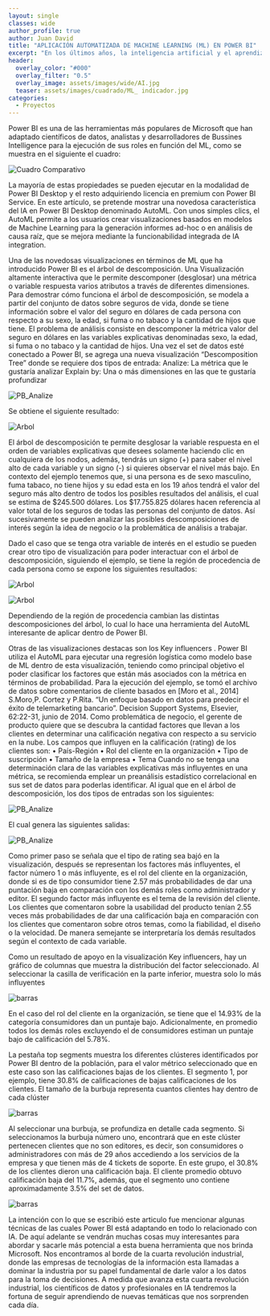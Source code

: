 ```yaml
---
layout: single
classes: wide
author_profile: true
author: Juan David
title: "APLICACIÓN AUTOMATIZADA DE MACHINE LEARNING (ML) EN POWER BI"
excerpt: "En los últimos años, la inteligencia artificial y el aprendizaje automático han visto un aumento sin procedentes en popularidad en todas las industrias y áreas de la investigación científica. Las empresas están buscando formas de integrar estas nuevas tecnologías en sus operaciones."
header:
  overlay_color: "#000"
  overlay_filter: "0.5"
  overlay_image: assets/images/wide/AI.jpg
  teaser: assets/images/cuadrado/ML_ indicador.jpg
categories:
  - Proyectos
---
```


Power BI es una de las herramientas más populares de Microsoft que han adaptado científicos de datos, analistas y desarrolladores de Bussines Intelligence para la ejecución de sus roles en función del ML, como se muestra en el siguiente el cuadro: 

![Cuadro Comparativo](/assets/images/post/ML_en_PowerBI/cuadro_comparativo.png)

La mayoría de estas propiedades se pueden ejecutar en la modalidad de Power BI Desktop y el resto adquiriendo licencia en premium con Power BI Service.
En este artículo, se pretende mostrar una novedosa característica del IA en Power BI Desktop denominado AutoML. Con unos simples clics, el AutoML permite a los usuarios crear visualizaciones basados en modelos de Machine Learning para la generación informes ad-hoc o en análisis de causa raíz, que se mejora mediante la funcionabilidad integrada de IA integration. 	

Una de las novedosas visualizaciones en términos de ML que ha introducido Power BI es el árbol de descomposición. Una Visualización altamente interactiva que le permite descomponer (desglosar) una métrica o variable respuesta varios atributos a través de diferentes dimensiones.
Para demostrar cómo funciona el árbol de descomposición, se modela a partir del conjunto de datos sobre seguros de vida, donde se tiene información sobre el valor del seguro en dólares de cada persona con respecto a su sexo, la edad, si fuma o no tabaco y la cantidad de hijos que tiene.
El problema de análisis consiste en descomponer la métrica valor del seguro en dólares en las variables explicativas denominadas sexo, la edad, si fuma o no tabaco y la cantidad de hijos.
Una vez el set de datos esté conectado a Power BI, se agrega una nueva visualización “Descomposition Tree” donde se requiere dos tipos de entrada:
Analize: La métrica que le gustaría analizar
Explain by: Una o más dimensiones en las que te gustaría profundizar

![PB_Analize](/assets/images/post/ML_en_PowerBI/PB_Analize.png)

Se obtiene el siguiente resultado:

![Arbol](/assets/images/post/ML_en_PowerBI/arbol_1.png)

El árbol de descomposición te permite desglosar la variable respuesta en el orden de variables explicativas que desees solamente haciendo clic en cualquiera de los nodos, además, tendrás un signo (+) para saber el nivel alto de cada variable y un signo (-) si quieres observar el nivel más bajo. En contexto del ejemplo tenemos que, si una persona es de sexo masculino, fuma tabaco, no tiene hijos y su edad esta en los 19 años tendrá el valor del seguro más alto dentro de todos los posibles resultados del análisis, el cual se estima de $245.500 dólares. Los $17.755.825 dólares hacen referencia al valor total de los seguros de todas las personas del conjunto de datos. 
Así sucesivamente se pueden analizar las posibles descomposiciones de interés según la idea de negocio o la problemática de análisis a trabajar.

Dado el caso que se tenga otra variable de interés en el estudio se pueden crear otro tipo de visualización para poder interactuar con el árbol de descomposición, siguiendo el ejemplo, se tiene la región de procedencia de cada persona como se expone los siguientes resultados:

![Arbol](/assets/images/post/ML_en_PowerBI/arbol_2.png)

![Arbol](/assets/images/post/ML_en_PowerBI/arbol_2.png)

Dependiendo de la región de procedencia cambian las distintas descomposiciones del árbol, lo cual lo hace una herramienta del AutoML interesante de aplicar dentro de Power BI.

Otras de las visualizaciones destacas son los Key influencers . Power BI utiliza el AutoML para ejecutar una regresión logística como modelo base de ML dentro de esta visualización, teniendo como principal objetivo el poder clasificar los factores que están más asociados con la métrica en términos de probabilidad.
Para la ejecución del ejemplo, se tomó el archivo de datos sobre comentarios de cliente basados en [Moro et al., 2014] S.Moro,P. Cortez y P.Rita. “Un enfoque basado en datos para predecir el éxito de telemarketing bancario”. Decision Support Systems, Elsevier, 62:22-31, junio de 2014.
Como problemática de negocio, el gerente de producto quiere que se descubra la cantidad factores que llevan a los clientes en determinar una calificación negativa con respecto a su servicio en la nube.
Los campos que influyen en la calificación (rating) de los clientes son:
•	País-Región 
•	Rol del cliente en la organización
•	Tipo de suscripción 
•	Tamaño de la empresa 
•	Tema
Cuando no se tenga una determinación clara de las variables explicativas más influyentes en una métrica, se recomienda emplear un preanálisis estadístico correlacional en sus set de datos para poderlas identificar. 
Al igual que en el árbol de descomposición, los dos tipos de entradas son los siguientes:

![PB_Analize](/assets/images/post/ML_en_PowerBI/PB_Analize_2.png)

El cual genera las siguientes salidas:

![PB_Analize](/assets/images/post/ML_en_PowerBI/top_segments1.jpg)

Como primer paso se señala que el tipo de rating sea bajó en la visualización, después se representan los factores más influyentes, el factor número 1 o más influyente, es el rol del cliente en la organización, donde si es de tipo consumidor tiene 2.57 más probabilidades de dar una puntación baja en comparación con los demás roles como administrador y editor.
El segundo factor más influyente es el tema de la revisión del cliente. Los clientes que comentaron sobre la usabilidad del producto tenían 2.55 veces más probabilidades de dar una calificación baja en comparación con los clientes que comentaron sobre otros temas, como la fiabilidad, el diseño o la velocidad. De manera semejante  se interpretaría los demás resultados según el contexto de cada variable.

Como un resultado de apoyo en la visualización Key influencers, hay un gráfico de columnas que muestra la distribución del factor seleccionado. Al seleccionar la casilla de verificación en la parte inferior, muestra solo lo más influyentes

![barras](/assets/images/post/ML_en_PowerBI/Barras.png)

En el caso del rol del cliente en la organización, se tiene que el 14.93% de la categoría consumidores dan un puntaje bajo. Adicionalmente, en promedio todos los demás roles excluyendo el de consumidores estiman un puntaje bajo de calificación del 5.78%.

La pestaña top segments muestra los diferentes clústeres identificados por Power BI dentro de la población, para el valor métrico seleccionado que en este caso son las calificaciones bajas de los clientes.
El segmento 1, por ejemplo, tiene 30.8% de calificaciones de bajas calificaciones de los clientes. El tamaño de la burbuja representa cuantos clientes hay dentro de cada clúster

![barras](/assets/images/post/ML_en_PowerBI/top_segments1.jpg)

Al seleccionar una burbuja, se profundiza en detalle cada segmento. Si seleccionamos la burbuja número uno, encontrará que en este clúster pertenecen clientes que no son editores, es decir, son consumidores o administradores con más de 29 años accediendo a los servicios de la empresa y que tienen más de 4 tickets de soporte.
En este grupo, el 30.8% de los clientes dieron una calificación baja. El cliente promedio obtuvo calificación baja del 11.7%, además, que el segmento uno contiene aproximadamente 3.5% del set de datos.

![barras](/assets/images/post/ML_en_PowerBI/top_segments2.jpg)

La intención con lo que se escribió este articulo fue mencionar algunas técnicas de las cuales Power BI está adaptando en todo lo relacionado con IA. De aquí adelante se vendrán muchas cosas muy interesantes para abordar y sacarle más potencial a esta buena herramienta que nos brinda Microsoft.
Nos encontramos al borde de la cuarta revolución industrial, donde las empresas de tecnologías de la información esta llamadas a dominar la industria por su papel fundamental de darle valor a los datos para la toma de decisiones. A medida que avanza esta cuarta revolución industrial, los científicos de datos y profesionales en IA tendremos la fortuna de seguir aprendiendo de nuevas temáticas que nos sorprenden cada día.

